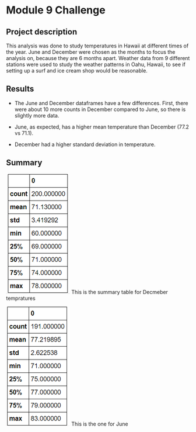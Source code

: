# Module 9 Challenge

## Project description 

This analysis was done to study temperatures in Hawaii at different times of the year. June and December were chosen as the months to focus the analysis on, because they are 6 months apart. 
Weather data from 9 different stations were used to study the weather patterns in Oahu, Hawaii, to see if  setting up a surf and ice cream shop would be reasonable. 
 
## Results
- The June and December dataframes have a few differences. First, there were about 10 more counts in December compared to June, so there is slightly more data.

- June, as expected, has a higher mean temperature than December (77.2 vs 71.1).

- December had a higher standard deviation in temperature.

## Summary
![alt text](https://github.com/specialcanadian/surfs_up/blob/main/Images/December.png)
This is the summary table for Decmeber tempratures

![alt text](https://github.com/specialcanadian/surfs_up/blob/main/Images/June.png)
This is the one for June
